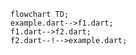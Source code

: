 <!---
Generated by https://github.com/polina-c/layerlens
-->

```mermaid
flowchart TD;
example.dart-->f1.dart;
f1.dart-->f2.dart;
f2.dart--!-->example.dart;
```

